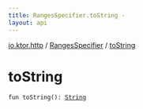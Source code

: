 ```yaml
---
title: RangesSpecifier.toString - 
layout: api
---
```


<div class='api-docs-breadcrumbs'><a href="../index.html">io.ktor.http</a> / <a href="index.html">RangesSpecifier</a> / <a href="./to-string.html">toString</a></div>

# toString

<div class="signature"><code><span class="keyword">fun </span><span class="identifier">toString</span><span class="symbol">(</span><span class="symbol">)</span><span class="symbol">: </span><a href="https://kotlinlang.org/api/latest/jvm/stdlib/kotlin/-string/index.html"><span class="identifier">String</span></a></code></div>
